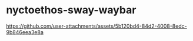 # nyctoethos-sway-waybar



https://github.com/user-attachments/assets/5b120bd4-84d2-4008-8edc-9b846eea3e8a

